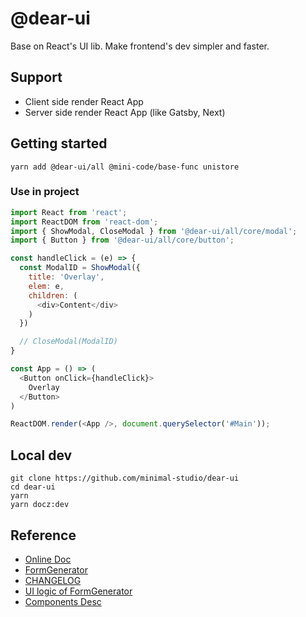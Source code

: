 # @dear-ui

Base on React's UI lib. Make frontend's dev simpler and faster.

<!-- [![Build Status](https://travis-ci.org/ukelli/dear-ui.svg?branch=master)](https://travis-ci.org/ukelli/dear-ui)
[![install size](https://packagephobia.now.sh/badge?p=dear-ui)](https://packagephobia.now.sh/result?p=dear-ui) -->

## Support

- Client side render React App
- Server side render React App (like Gatsby, Next)

## Getting started

```shell
yarn add @dear-ui/all @mini-code/base-func unistore
```

### Use in project

```js
import React from 'react';
import ReactDOM from 'react-dom';
import { ShowModal, CloseModal } from '@dear-ui/all/core/modal';
import { Button } from '@dear-ui/all/core/button';

const handleClick = (e) => {
  const ModalID = ShowModal({
    title: 'Overlay',
    elem: e,
    children: (
      <div>Content</div>
    )
  })

  // CloseModal(ModalID)
}

const App = () => (
  <Button onClick={handleClick}>
    Overlay
  </Button>
)

ReactDOM.render(<App />, document.querySelector('#Main'));
```

## Local dev

```shell
git clone https://github.com/minimal-studio/dear-ui
cd dear-ui
yarn
yarn docz:dev
```

## Reference

- [Online Doc](https://ui.ukelli.com/)
- [FormGenerator](https://ui.ukelli.com/#/G-Desc)
- [CHANGELOG](./CHANGELOG.md)
- [UI logic of FormGenerator](./docs/ui-logic.md)
- [Components Desc](./docs/components.md)
